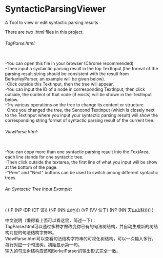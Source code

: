 # SyntacticParsingViewer
A Tool to view or edit syntactic parsing results

There are two .html files in this project.

<h6>TagParse.html:</h6><br>
  -You can open this file in your browser (Chrome recommended)<br>
  -Then input a syntaictic parsing result in the top TextInput (the format of the parsing result string should be consistent with the result from BerkerleyParser, an example will be given below).<br>
  -Click outside this TextInput, then the tree will appear.<br>
  -You can input the ID of a node in corresponding TextInput, then click outside, the content of that node (if exists) will be shown in the TextInput below.<br>
  -Try various operations on the tree to change its content or structure.<br>
  -Once you changed the tree, the Sencond TextInput (which is closely next to the TextInput where you input your syntactic parsing result) will show the corresponding string format of syntactic parsing result of the current tree.<br>
  
  
<h6>ViewParse.html:</h6><br>
 -You can copy more than one syntactic parsing reault into the TextArea, each line stands for one syntactic tree.<br>
 -Then click outside the textarea, the first line of what you input will be show at the bottom of the page.<br>
 -"Prev" and "Next" buttons can be used to switch among different syntactic trees.<br>

<h6>An Syntactic Tree Input Example:</h6><br>
( (IP (NP (DP (DT 该)) (NP (NN 山地))) (VP (VV 位于) (NP (NN 天山山脉)))) )<br>
 
中文说明（懒得看上面可以看这里，简述一下）：<br>
TagParse.html可以通过多种才做改变你已有的句法树结构，并自动生成新的树结构对应的句法结构字符串。<br>
ViewParse.html可以查看句法结构字符串的可视化树结构，可以一次输入多行，每行对应一个句法树，初始显示第一句。<br>
输入的句法树结构应该和BerkelParser的输出形式完全一致。<br>
  
